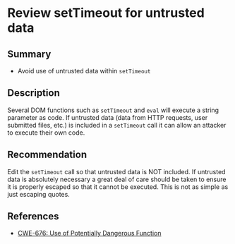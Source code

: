 # Review setTimeout for untrusted data

## Summary

* Avoid use of untrusted data within `setTimeout`

## Description

Several DOM functions such as `setTimeout` and `eval` will execute a string parameter as code. If untrusted data (data from HTTP requests, user submitted files, etc.) is included in a `setTimeout` call it can allow an attacker to execute their own code. 

## Recommendation

Edit the `setTimeout` call so that untrusted data is NOT included. If untrusted data is absolutely necessary a great deal of care should be taken to ensure it is properly escaped so that it cannot be executed. This is not as simple as just escaping quotes.

## References

* [CWE-676: Use of Potentially Dangerous Function](https://cwe.mitre.org/data/definitions/676.html)
